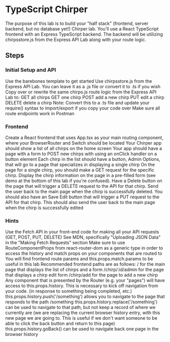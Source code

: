 # TypeScript Chirper
The purpose of this lab is to build your "half stack" (frontend, server backend, but no database yet!) Chirper lab. You'll use a React TypeScript frontend with an Express TypeScript backend. The backend will be utilizing chirpsstore.js from the Express API Lab along with your route logic.

## Steps
### Initial Setup and API
Use the barebones template to get started
Use chirpsstore.js from the Express API Lab. You can leave it as a .js file or convert it to .ts if you wish
Copy over or rewrite the same chirps.js route logic from the Express API Lab to:
GET all chirps
GET one chirp
POST add a new chirp
PUT edit a chirp
DELETE delete a chirp
Note: Convert this to a .ts file and update your require() syntax to import/export if you copy your code over
Make sure all route endpoints work in Postman
### Frontend
Create a React frontend that uses App.tsx as your main routing component, where your BrowserRouter and Switch should be located
Your Chirper app should show a list of all chirps on the home screen
Your app should have a page with a form to POST new chirps with using an onClick handler on a button element
Each chirp in the list should have a button, Admin Options, that will go to a page that specializes in displaying a single chirp
On the page for a single chirp, you should make a GET request for the specific chirp. Display the chirp information on the page in a pre-filled form (see demo at the bottom of this lab if you're confused). Have a Delete button on the page that will trigger a DELETE request to the API for that chirp. Send the user back to the main page when the chirp is successfully deleted. You should also have an Save Edit button that will trigger a PUT request to the API for that chirp. This should also send the user back to the main page when the chirp is successfully edited
### Hints
Use the Fetch API in your front-end code for making all your API requests (GET, POST, PUT, DELETE)
See MDN, specifically "Uploading JSON Data" in the "Making Fetch Requests" section
Make sure to use RouteComponentProps from react-router-dom as a generic type in order to access the history and match props on your components that are routed to
You will find frontend route params and this.props.match.params to be useful in this lab
Recommended frontend paths are as follows:
/ for the main page that displays the list of chirps and a form
/chirp/:id/admin for the page that displays a chirp edit form
/chirp/add for the page to add a new chirp
Any component that is presented by the Router (e.g. your "pages") will have access to this.props.history. This is necessary to kick off navigation from your code. (in response to something being completed, etc.)
this.props.history.push('/something') allows you to navigate to the page that responds to the path /something
this.props.history.replace('/something') can be used to navigate to that path, but not keep a record of where we currently are (we are replacing the current browser history entry, with this new page we are going to. This is useful if we don't want someone to be able to click the back button and return to this page)
this.props.history.goBack() can be used to navigate back one page in the browser history